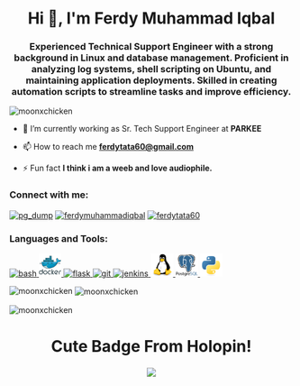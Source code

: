 <h1 align="center">Hi 👋, I'm Ferdy Muhammad Iqbal</h1>
<h3 align="center">Experienced Technical Support Engineer with a strong background in Linux and database management. Proficient in analyzing log systems, shell scripting on Ubuntu, and maintaining application deployments. Skilled in creating automation scripts to streamline tasks and improve efficiency.</h3>

<p align="left"> <img src="https://komarev.com/ghpvc/?username=moonxchicken&label=Profile%20views&color=0e75b6&style=flat" alt="moonxchicken" /> </p>

- 🔭 I’m currently working as Sr. Tech Support Engineer at **PARKEE**

- 📫 How to reach me **ferdytata60@gmail.com**

- ⚡ Fun fact **I think i am a weeb and love audiophile.**

<h3 align="left">Connect with me:</h3>
<p align="left">
<a href="https://dev.to/pg_dump" target="blank"><img align="center" src="https://raw.githubusercontent.com/rahuldkjain/github-profile-readme-generator/master/src/images/icons/Social/devto.svg" alt="pg_dump" height="30" width="40" /></a>
<a href="https://linkedin.com/in/ferdymuhammadiqbal" target="blank"><img align="center" src="https://raw.githubusercontent.com/rahuldkjain/github-profile-readme-generator/master/src/images/icons/Social/linked-in-alt.svg" alt="ferdymuhammadiqbal" height="30" width="40" /></a>
<a href="https://www.hackerrank.com/ferdytata60" target="blank"><img align="center" src="https://raw.githubusercontent.com/rahuldkjain/github-profile-readme-generator/master/src/images/icons/Social/hackerrank.svg" alt="ferdytata60" height="30" width="40" /></a>
</p>

<h3 align="left">Languages and Tools:</h3>
<p align="left"> <a href="https://www.gnu.org/software/bash/" target="_blank" rel="noreferrer"> <img src="https://www.vectorlogo.zone/logos/gnu_bash/gnu_bash-icon.svg" alt="bash" width="40" height="40"/> </a> <a href="https://www.docker.com/" target="_blank" rel="noreferrer"> <img src="https://raw.githubusercontent.com/devicons/devicon/master/icons/docker/docker-original-wordmark.svg" alt="docker" width="40" height="40"/> </a> <a href="https://flask.palletsprojects.com/" target="_blank" rel="noreferrer"> <img src="https://www.vectorlogo.zone/logos/pocoo_flask/pocoo_flask-icon.svg" alt="flask" width="40" height="40"/> </a> <a href="https://git-scm.com/" target="_blank" rel="noreferrer"> <img src="https://www.vectorlogo.zone/logos/git-scm/git-scm-icon.svg" alt="git" width="40" height="40"/> </a> <a href="https://www.jenkins.io" target="_blank" rel="noreferrer"> <img src="https://www.vectorlogo.zone/logos/jenkins/jenkins-icon.svg" alt="jenkins" width="40" height="40"/> </a> <a href="https://www.linux.org/" target="_blank" rel="noreferrer"> <img src="https://raw.githubusercontent.com/devicons/devicon/master/icons/linux/linux-original.svg" alt="linux" width="40" height="40"/> </a> <a href="https://www.postgresql.org" target="_blank" rel="noreferrer"> <img src="https://raw.githubusercontent.com/devicons/devicon/master/icons/postgresql/postgresql-original-wordmark.svg" alt="postgresql" width="40" height="40"/> </a> <a href="https://www.python.org" target="_blank" rel="noreferrer"> <img src="https://raw.githubusercontent.com/devicons/devicon/master/icons/python/python-original.svg" alt="python" width="40" height="40"/> </a> </p>

<p><img align="left" src="https://github-readme-stats.vercel.app/api/top-langs?username=moonxchicken&show_icons=true&theme=gruvbox&locale=en&layout=compact" alt="moonxchicken" /></p>

<p>&nbsp;<img align="center" src="https://github-readme-stats.vercel.app/api?username=moonxchicken&show_icons=true&theme=gruvbox&locale=en" alt="moonxchicken" /></p>

<p><img align="center" src="https://github-readme-streak-stats.herokuapp.com/?user=moonxchicken&theme=dark" alt="moonxchicken" /></p>

<h1 align="center">Cute Badge From Holopin!</h1>
<p align="center">
  <a href="https://holopin.io/@moonchicken">
    <img align="center" src="https://holopin.io/api/user/board?user=moonchicken"/>
  </a>
</p>
